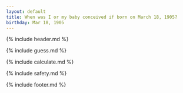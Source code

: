 ```yaml
---
layout: default
title: When was I or my baby conceived if born on March 18, 1905?
birthday: Mar 18, 1905
---
```


{% include header.md %}

{% include guess.md %}

{% include calculate.md %}

{% include safety.md %}

{% include footer.md %}



